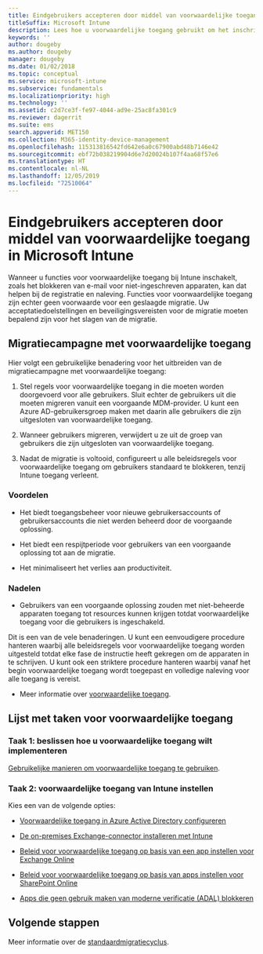 ```yaml
---
title: Eindgebruikers accepteren door middel van voorwaardelijke toegang
titleSuffix: Microsoft Intune
description: Lees hoe u voorwaardelijke toegang gebruikt om het inschrijven in Microsoft Intune aan te sturen.
keywords: ''
author: dougeby
ms.author: dougeby
manager: dougeby
ms.date: 01/02/2018
ms.topic: conceptual
ms.service: microsoft-intune
ms.subservice: fundamentals
ms.localizationpriority: high
ms.technology: ''
ms.assetid: c2d7ce3f-fe97-4044-ad9e-25ac8fa301c9
ms.reviewer: dagerrit
ms.suite: ems
search.appverid: MET150
ms.collection: M365-identity-device-management
ms.openlocfilehash: 115313816542fd642e6a0c67900abd48b7146e42
ms.sourcegitcommit: ebf72b038219904d6e7d20024b107f4aa68f57e6
ms.translationtype: HT
ms.contentlocale: nl-NL
ms.lasthandoff: 12/05/2019
ms.locfileid: "72510064"
---
```

# <a name="drive-end-user-adoption-with-conditional-access-in-microsoft-intune"></a>Eindgebruikers accepteren door middel van voorwaardelijke toegang in Microsoft Intune

Wanneer u functies voor voorwaardelijke toegang bij Intune inschakelt, zoals het blokkeren van e-mail voor niet-ingeschreven apparaten, kan dat helpen bij de registratie en naleving. Functies voor voorwaardelijke toegang zijn echter geen voorwaarde voor een geslaagde migratie. Uw acceptatiedoelstellingen en beveiligingsvereisten voor de migratie moeten bepalend zijn voor het slagen van de migratie.

## <a name="migration-campaign-with-conditional-access"></a>Migratiecampagne met voorwaardelijke toegang

Hier volgt een gebruikelijke benadering voor het uitbreiden van de migratiecampagne met voorwaardelijke toegang:

1. Stel regels voor voorwaardelijke toegang in die moeten worden doorgevoerd voor alle gebruikers. Sluit echter de gebruikers uit die moeten migreren vanuit een voorgaande MDM-provider. U kunt een Azure AD-gebruikersgroep maken met daarin alle gebruikers die zijn uitgesloten van voorwaardelijke toegang.

2. Wanneer gebruikers migreren, verwijdert u ze uit de groep van gebruikers die zijn uitgesloten van voorwaardelijke toegang.

3. Nadat de migratie is voltooid, configureert u alle beleidsregels voor voorwaardelijke toegang om gebruikers standaard te blokkeren, tenzij Intune toegang verleent.

### <a name="advantages"></a>Voordelen

- Het biedt toegangsbeheer voor nieuwe gebruikersaccounts of gebruikersaccounts die niet werden beheerd door de voorgaande oplossing.

- Het biedt een respijtperiode voor gebruikers van een voorgaande oplossing tot aan de migratie.

- Het minimaliseert het verlies aan productiviteit.

### <a name="disadvantages"></a>Nadelen

- Gebruikers van een voorgaande oplossing zouden met niet-beheerde apparaten toegang tot resources kunnen krijgen totdat voorwaardelijke toegang voor die gebruikers is ingeschakeld.


Dit is een van de vele benaderingen. U kunt een eenvoudigere procedure hanteren waarbij alle beleidsregels voor voorwaardelijke toegang worden uitgesteld totdat elke fase de instructie heeft gekregen om de apparaten in te schrijven. U kunt ook een striktere procedure hanteren waarbij vanaf het begin voorwaardelijke toegang wordt toegepast en volledige naleving voor alle toegang is vereist.

- Meer informatie over [voorwaardelijke toegang](../protect/conditional-access.md).

## <a name="task-list-for-conditional-access"></a>Lijst met taken voor voorwaardelijke toegang

### <a name="task-1-decide-how-you-are-going-to-implement-conditional-access"></a>Taak 1: beslissen hoe u voorwaardelijke toegang wilt implementeren

[Gebruikelijke manieren om voorwaardelijke toegang te gebruiken](../protect/conditional-access-intune-common-ways-use.md).

### <a name="task-2-set-up-intune-conditional-access"></a>Taak 2: voorwaardelijke toegang van Intune instellen

Kies een van de volgende opties:

- [Voorwaardelijke toegang in Azure Active Directory configureren](https://docs.microsoft.com/azure/active-directory/active-directory-conditional-access-azure-portal)

- [De on-premises Exchange-connector installeren met Intune](../protect/exchange-connector-install.md)

- [Beleid voor voorwaardelijke toegang op basis van een app instellen voor Exchange Online](../protect/app-based-conditional-access-intune-create.md)

- [Beleid voor voorwaardelijke toegang op basis van apps instellen voor SharePoint Online](../protect/app-based-conditional-access-intune-create.md)

- [Apps die geen gebruik maken van moderne verificatie (ADAL) blokkeren](../protect/app-modern-authentication-block.md)

## <a name="next-steps"></a>Volgende stappen

Meer informatie over de [standaardmigratiecyclus](../migration-guide-cycle.md).
